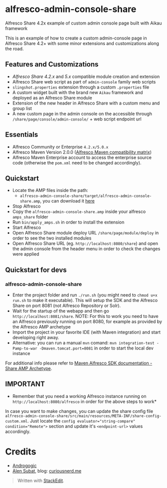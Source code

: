 # alfresco-admin-console-share
Alfresco Share 4.2x example of custom admin console page built with Aikau framework

This is an example of how to create a custom admin-console page in Alfresco Share 4.2+ with some minor extensions and customizations along the road.

## Features and Customizations

- *Alfresco Share 4.2.x* and *5.x* compatible module creation and extension
- Alfresco Share web script as part of `admin-console` family web scripts
- `slingshot.properties` extension through a custom `.properties` file
- A custom widget built with the brand new `Aikau` framework and deployed as an Alfresco Share module
- Extension of the new header in Alfresco Share with a custom menu and group list
- A new custom page in the admin console on the accessible through `/share/page/console/admin-console/` + web script endpoint url

## Essentials

- Alfresco Community or Enterprise `4.2.x/5.0.x`
- Alfresco Maven Version 2.0.0 ([Alfresco Maven compatibility matrix](http://docs.alfresco.com/5.0/concepts/alfresco-sdk-compatibility.html))
- Alfresco Maven Enterprise account to access the enterprise source code (otherwise the `pom.xml` need to be changed accordingly).

## Quickstart

- Locate the AMP files inside the path:
	- `alfresco-admin-console-share/target/alfresco-admin-console-share.amp`, you can download it [here](blob/master/target/alfresco-admin-console-share.amp)
- Stop Alfresco
- Copy the `alfresco-admin-console-share.amp` inside your alfresco `amps_share` folder
- Run `bin/apply_amps.sh` in order to install the extension
- Start Alfresco
- Open Alfresco Share module deploy URL `/share/page/module/deploy` in order to see the two installed modules
- Open Alfresco Share URL (eg. `http://localhost:8080/share`) and open the admin console from the header menu in order to check the changes were applied 

## Quickstart for devs

### alfresco-admin-console-share

- Enter the project folder and run `./run.sh` (you might need to `chmod u+x run.sh` to make it executable). This will setup the SDK and the Alfresco Share on port 8081 (not Alfresco Repository or Solr).
- Wait for the startup of the webapp and then go `http://localhost:8081/share`. NOTE: For this to work you need to have an Alfresco previously running on port 8080, for example as provided by the Alfresco AMP archetype
- Import the project in your favorite IDE (with Maven integration) and start developing right away.
- Alternative: you can run a manual `mvn` comand: `mvn integration-test -Pamp-to-war -Dmaven.tomcat.port=8081` in order to start the local dev instance

For additional info please refer to [Maven Alfresco SDK documentation - Share AMP Archetype](https://artifacts.alfresco.com/nexus/content/groups/public/alfresco-sdk-aggregator/latest/archetypes/share-amp-archetype/index.html).

## IMPORTANT

* Remember that you need a working Alfresco instance running on `http://localhost:8080/alfresco` in order for the above steps to work*

In case you want to make changes, you can update the share config file  `alfresco-admin-console-share/src/main/resources/META-INF/share-config-custom.xml`. Just locate the `config evaluator="string-compare" condition="Remote">` section and update it's `<endpoint-url>` values accordingly.

# Credits

- [Androgogic](http://www.androgogic.com/)
- [Alen Subat](http://alensubat.me/), blog: [curiousnerd.me](http://www.curiousnerd.me/)

> Written with [StackEdit](https://stackedit.io/).